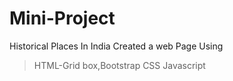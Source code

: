# Mini-Project
Historical Places In India
Created a web Page Using 
>HTML-Grid box,Bootstrap
>CSS
>Javascript
